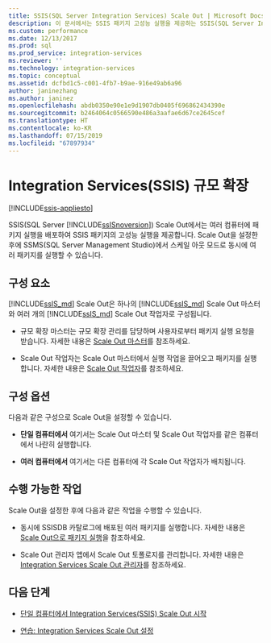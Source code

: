 ```yaml
---
title: SSIS(SQL Server Integration Services) Scale Out | Microsoft Docs
description: 이 문서에서는 SSIS 패키지 고성능 실행을 제공하는 SSIS(SQL Server Integration Services) Scale Out 기능을 간략하게 설명
ms.custom: performance
ms.date: 12/13/2017
ms.prod: sql
ms.prod_service: integration-services
ms.reviewer: ''
ms.technology: integration-services
ms.topic: conceptual
ms.assetid: dcfbd1c5-c001-4fb7-b9ae-916e49ab6a96
author: janinezhang
ms.author: janinez
ms.openlocfilehash: abdb0350e90e1e9d1907db0405f696862434390e
ms.sourcegitcommit: b2464064c0566590e486a3aafae6d67ce2645cef
ms.translationtype: HT
ms.contentlocale: ko-KR
ms.lasthandoff: 07/15/2019
ms.locfileid: "67897934"
---
```

# <a name="integration-services-ssis-scale-out"></a>Integration Services(SSIS) 규모 확장

[!INCLUDE[ssis-appliesto](../../includes/ssis-appliesto-ssvrpluslinux-asdb-asdw-xxx.md)]


SSIS(SQL Server [!INCLUDE[ssISnoversion](../../includes/ssisnoversion-md.md)]) Scale Out에서는 여러 컴퓨터에 패키지 실행을 배포하여 SSIS 패키지의 고성능 실행을 제공합니다. Scale Out을 설정한 후에 SSMS(SQL Server Management Studio)에서 스케일 아웃 모드로 동시에 여러 패키지를 실행할 수 있습니다.

## <a name="components"></a>구성 요소
[!INCLUDE[ssIS_md](../../includes/ssis-md.md)] Scale Out은 하나의 [!INCLUDE[ssIS_md](../../includes/ssis-md.md)] Scale Out 마스터와 여러 개의 [!INCLUDE[ssIS_md](../../includes/ssis-md.md)] Scale Out 작업자로 구성됩니다.

-   규모 확장 마스터는 규모 확장 관리를 담당하며 사용자로부터 패키지 실행 요청을 받습니다. 자세한 내용은 [Scale Out 마스터](integration-services-ssis-scale-out-master.md)를 참조하세요.

-   Scale Out 작업자는 Scale Out 마스터에서 실행 작업을 끌어오고 패키지를 실행합니다. 자세한 내용은 [Scale Out 작업자](integration-services-ssis-scale-out-worker.md)를 참조하세요.

## <a name="configuration-options"></a>구성 옵션
다음과 같은 구성으로 Scale Out을 설정할 수 있습니다.

-   **단일 컴퓨터에서** 여기서는 Scale Out 마스터 및 Scale Out 작업자를 같은 컴퓨터에서 나란히 실행합니다.

-   **여러 컴퓨터에서** 여기서는 다른 컴퓨터에 각 Scale Out 작업자가 배치됩니다.

## <a name="what-you-can-do"></a>수행 가능한 작업
Scale Out을 설정한 후에 다음과 같은 작업을 수행할 수 있습니다.

-   동시에 SSISDB 카탈로그에 배포된 여러 패키지를 실행합니다. 자세한 내용은 [Scale Out으로 패키지 실행](run-packages-in-integration-services-ssis-scale-out.md)을 참조하세요.

-   Scale Out 관리자 앱에서 Scale Out 토폴로지를 관리합니다. 자세한 내용은 [Integration Services Scale Out 관리자](integration-services-ssis-scale-out-manager.md)를 참조하세요.

## <a name="next-steps"></a>다음 단계
-   [단일 컴퓨터에서 Integration Services(SSIS) Scale Out 시작](get-started-with-ssis-scale-out-onebox.md)

-   [연습: Integration Services Scale Out 설정](walkthrough-set-up-integration-services-scale-out.md)

